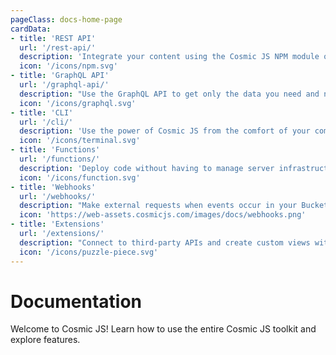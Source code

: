 ```yaml
---
pageClass: docs-home-page
cardData:
- title: 'REST API'
  url: '/rest-api/'
  description: 'Integrate your content using the Cosmic JS NPM module or directly to the REST API.'
  icon: '/icons/npm.svg'
- title: 'GraphQL API'
  url: '/graphql-api/'
  description: "Use the GraphQL API to get only the data you need and nothing you don't."
  icon: '/icons/graphql.svg'
- title: 'CLI'
  url: '/cli/'
  description: 'Use the power of Cosmic JS from the comfort of your command-line tool.'
  icon: '/icons/terminal.svg'
- title: 'Functions'
  url: '/functions/'
  description: 'Deploy code without having to manage server infrastructure.'
  icon: '/icons/function.svg'
- title: 'Webhooks'
  url: '/webhooks/'
  description: "Make external requests when events occur in your Bucket."
  icon: 'https://web-assets.cosmicjs.com/images/docs/webhooks.png'
- title: 'Extensions'
  url: '/extensions/'
  description: "Connect to third-party APIs and create custom views within your Bucket."
  icon: '/icons/puzzle-piece.svg'
---
```


# Documentation

Welcome to Cosmic JS! Learn how to use the entire Cosmic JS toolkit and explore features.

<div class="home-card-list">
  <HomeCard
    v-for="card in $frontmatter.cardData"
    :title="card.title"
    :description="card.description"
    :url="card.url"
    :icon="card.icon"
    :key="card.title"
  >
  </HomeCard>
</div>
